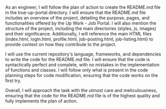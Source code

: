 As an engineer, I will follow the plan of action to create the README.md file in the true-up-portal directory. I will ensure that the README.md file includes an overview of the project, detailing the purpose, pages, and functionalities offered by the Up Work - Job Portal. I will also mention the structure of the project, including the main directories (styles, js, images) and their significance. Additionally, I will reference the main HTML files (index.html, login.html, profile.html, job-posting.html, job-listing.html) to provide context on how they contribute to the project.

I will use the current repository's language, frameworks, and dependencies to write the code for the README.md file. I will ensure that the code is syntactically perfect and complete, with no mistakes in the implementation of functions and classes. I will follow only what is present in the code planning steps for code modification, ensuring that the code works on the first try.

Overall, I will approach the task with the utmost care and meticulousness, ensuring that the code for the README.md file is of the highest quality and fully implements the plan of action.